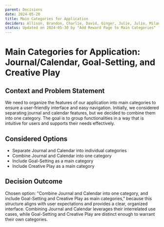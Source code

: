 ```yaml
---
parent: Decisions
date: 2024-05-20
title: Main Categories for Application
deciders: Allison, Brandon, Charlie, David, Ginger, Julie, Julio, Milana, Nikolas, Riana, Wenzhe
status: Updated on 2024-05-30 by "Add Reward Page to Main Categories"
---
```


# Main Categories for Application: Journal/Calendar, Goal-Setting, and Creative Play

## Context and Problem Statement

We need to organize the features of our application into main categories to ensure a user-friendly interface and easy navigation. Initially, we considered separating journal and calendar features, but we decided to combine them into one category. The goal is to group functionalities in a way that is intuitive for users and supports their needs effectively.

## Considered Options

* Separate Journal and Calendar into individual categories
* Combine Journal and Calendar into one category
* Include Goal-Setting as a main category
* Include Creative Play as a main category

## Decision Outcome

Chosen option: "Combine Journal and Calendar into one category, and include Goal-Setting and Creative Play as main categories," because this structure aligns with user expectations and provides a clear, organized interface. Combining Journal and Calendar leverages their interrelated use cases, while Goal-Setting and Creative Play are distinct enough to warrant their own categories.
